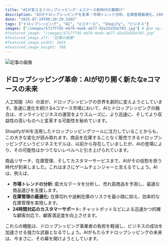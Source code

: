 ```yaml
---
title: "AIが変えるドロップシッピング：eコマース新時代の幕開け"
description: "AIがドロップシッピングを変革！市場トレンド分析、在庫管理最適化、24時間カスタマーサポートなど、AIがeコマースを加速。Shopifyも注力する未来とは？"
date: "2025-07-24T09:20:29.549Z"
tags: ["ドロップシッピング", "AI", "eコマース", "Shopify", "ビジネス"]
images: ["/images/5717f7d5-eb78-4eeb-ab77-d2e25d35e702.jpg"] # Для og:image
#featured_image: "/images/5717f7d5-eb78-4eeb-ab77-d2e25d35e702.jpg"
#featured_image_alt: "記事の画像"
#featured_image_width: 1024
#featured_image_height: 768
---
```

![記事の画像](/images/5717f7d5-eb78-4eeb-ab77-d2e25d35e702.jpg)
## ドロップシッピング革命：AIが切り開く新たなeコマースの未来

人工知能（AI）の波が、ドロップシッピングの世界を劇的に変えようとしています。急速に進化を続けるeコマース市場において、AIとドロップシッピングの融合は、オンラインビジネスの運営をよりスムーズに、より迅速に、そしてより収益性の高いものへと変革する可能性を秘めています。

ShopifyがAIを活用したドロップシッピングツールに注力していることからも、この大きな変化が読み取れます。商品を在庫することなく販売できるドロップシッピングというビジネスモデルは、以前から存在していましたが、AIの登場により、その可能性はかつてないレベルへと引き上げられています。

商品リサーチ、在庫管理、そしてカスタマーサービスまで、AIがその役割を担う時代が到来しました。これはまさにゲームチェンジャーと言えるでしょう。AIは、例えば、

*   **市場トレンドの分析:** 膨大なデータを分析し、売れ筋商品を予測し、最適な商品選びを支援します。
*   **在庫管理の最適化:** 在庫切れや過剰在庫のリスクを最小限に抑え、効率的な在庫管理を実現します。
*   **24時間対応のカスタマーサポート:** チャットボットなどによる迅速かつ的確な顧客対応で、顧客満足度を向上させます。

これらの機能は、ドロップシッピング事業者の負担を軽減し、ビジネスの成功を加速させる強力な武器となるでしょう。AIがもたらすドロップシッピングの未来は、今まさに、その幕を開けようとしています。
